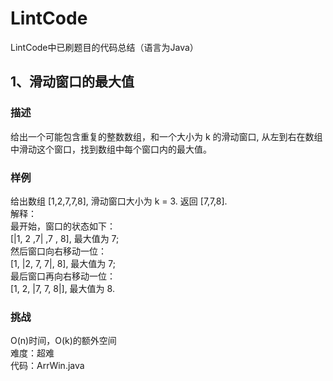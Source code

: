 # LintCode
LintCode中已刷题目的代码总结（语言为Java）


## 1、滑动窗口的最大值

### 描述<br>
给出一个可能包含重复的整数数组，和一个大小为 k 的滑动窗口, 从左到右在数组中滑动这个窗口，找到数组中每个窗口内的最大值。<br>
### 样例<br>
给出数组 [1,2,7,7,8], 滑动窗口大小为 k = 3. 返回 [7,7,8].<br>
解释：<br>
最开始，窗口的状态如下：<br>
[|1, 2 ,7| ,7 , 8], 最大值为 7;<br>
然后窗口向右移动一位：<br>
[1, |2, 7, 7|, 8], 最大值为 7;<br>
最后窗口再向右移动一位：<br>
[1, 2, |7, 7, 8|], 最大值为 8.<br>
### 挑战<br>
O(n)时间，O(k)的额外空间<br>
难度：超难<br>
代码：ArrWin.java
